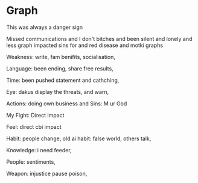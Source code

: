# Graph


This was always a danger sign

Missed communications and I don't bitches and been silent and lonely and less graph impacted sins for and red disease and motki graphs

Weakness: write, fam benifits, socialisation,

Language: been ending, share free results, 

Time: been pushed statement and cathching,

Eye: dakus display the threats, and warn,  

Actions: doing own business and 
Sins: M ur God

My Fight: Direct impact

Feel: direct cbi impact

Habit: people change, old ai habit: false world, others talk,

Knowledge: i need feeder, 

People: sentiments,

Weapon: injustice pause poison, 
